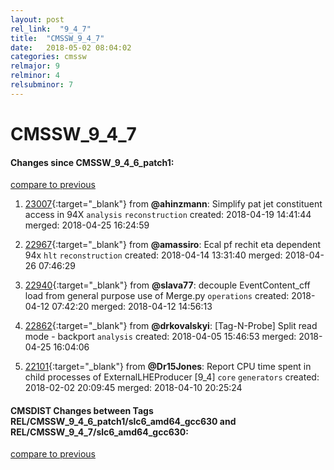 ```yaml
---
layout: post
rel_link:  "9_4_7"
title:  "CMSSW_9_4_7"
date:   2018-05-02 08:04:02
categories: cmssw
relmajor: 9
relminor: 4
relsubminor: 7
---
```


# CMSSW_9_4_7
#### Changes since CMSSW_9_4_6_patch1:
[compare to previous](https://github.com/cms-sw/cmssw/compare/CMSSW_9_4_6_patch1...CMSSW_9_4_7)



1. [23007](http://github.com/cms-sw/cmssw/pull/23007){:target="_blank"}  from **@ahinzmann**: Simplify pat jet constituent access in 94X `analysis`  `reconstruction`  created: 2018-04-19 14:41:44 merged: 2018-04-25 16:24:59



2. [22967](http://github.com/cms-sw/cmssw/pull/22967){:target="_blank"}  from **@amassiro**: Ecal pf rechit eta dependent 94x `hlt`  `reconstruction`  created: 2018-04-14 13:31:40 merged: 2018-04-26 07:46:29



3. [22940](http://github.com/cms-sw/cmssw/pull/22940){:target="_blank"}  from **@slava77**: decouple EventContent_cff load from general purpose use of Merge.py `operations`  created: 2018-04-12 07:42:20 merged: 2018-04-12 14:56:13



4. [22862](http://github.com/cms-sw/cmssw/pull/22862){:target="_blank"}  from **@drkovalskyi**: [Tag-N-Probe] Split read mode - backport `analysis`  created: 2018-04-05 15:46:53 merged: 2018-04-25 16:04:06



5. [22101](http://github.com/cms-sw/cmssw/pull/22101){:target="_blank"}  from **@Dr15Jones**: Report CPU time spent in child processes of ExternalLHEProducer [9_4] `core`  `generators`  created: 2018-02-02 20:09:45 merged: 2018-04-10 20:25:24



#### CMSDIST Changes between Tags REL/CMSSW_9_4_6_patch1/slc6_amd64_gcc630 and REL/CMSSW_9_4_7/slc6_amd64_gcc630:
[compare to previous](https://github.com/cms-sw/cmsdist/compare/REL/CMSSW_9_4_6_patch1/slc6_amd64_gcc630...REL/CMSSW_9_4_7/slc6_amd64_gcc630)


